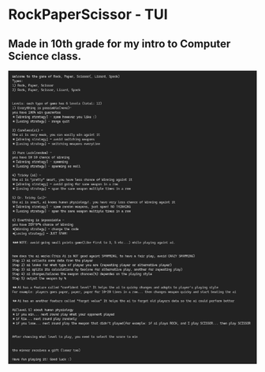 # RockPaperScissor - TUI

## Made in 10th grade for my intro to Computer Science class.

![alt text](screenshot.png)
